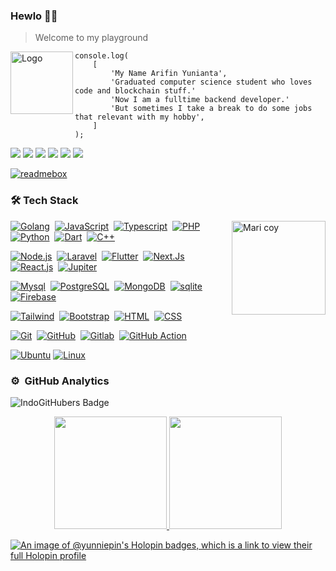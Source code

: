 ### Hewlo 👋🧊
> Welcome to my playground

<img alt="Logo" src="https://yunnie-pin.github.io/assets/logoputih5x5.png" height="100" align="left"/>

```
console.log(
    [
        'My Name Arifin Yunianta',
        'Graduated computer science student who loves code and blockchain stuff.'
        'Now I am a fulltime backend developer.'
        'But sometimes I take a break to do some jobs that relevant with my hobby',
    ]
);
```
[![](https://img.shields.io/badge/Facebook-1877F2?style=for-the-badge&logo=facebook&logoColor=white)](https://facebook.com/artknight404)
[![](https://img.shields.io/badge/Gmail-D14836?style=for-the-badge&logo=gmail&logoColor=white)](mailto:arifinklaten26@gmail.com)
[![](https://img.shields.io/badge/GitHub-100000?style=for-the-badge&logo=github&logoColor=white)](https://github.com/yunnie-pin)
[![](https://img.shields.io/badge/GitLab-100000?style=for-the-badge&logo=gitlab&logoColor=orange)](https://gitlab.com/yunnie-pin)
[![](https://img.shields.io/badge/LinkedIn-0077B5?style=for-the-badge&logo=linkedin&logoColor=white)](https://www.linkedin.com/in/arifin-yunianta)
[![](https://img.shields.io/badge/website-000000?style=for-the-badge&logo=About.me&logoColor=white)](https://yunnie-pin.github.io)

[![readmebox](https://github.com/Yunnie-pin/Yunnie-pin/assets/72777947/9f3f0b64-59c8-46bf-ae00-8d1e5ca4dc95)](https://github.com/yunnie-pin)

### 🛠 Tech Stack

<a href="https://github.com/Yunnie-pin"><img alt="Mari coy" src="https://media.tenor.com/xuIQr135YOMAAAAd/mari-blue-archive.gif" height="150" align="right"/></a>

[![Golang](https://img.shields.io/badge/-Golang-05122A?style=flat&logo=go)](https://go.dev/doc/)&nbsp;
[![JavaScript](https://img.shields.io/badge/-JavaScript-05122A?style=flat&logo=javascript)](https://developer.mozilla.org/en-US/docs/Web/JavaScript)&nbsp;
[![Typescript](https://img.shields.io/badge/-Typescript-05122A?style=flat&logo=typescript)](https://www.typescriptlang.org/)&nbsp;
[![PHP](https://img.shields.io/badge/-PHP-05122A?style=flat&logo=PHP)](https://www.php.net/manual/en/)&nbsp;
[![Python](https://img.shields.io/badge/-Python-05122A?style=flat&logo=python)](https://docs.python.org/3/)&nbsp;
[![Dart](https://img.shields.io/badge/-Dart-05122A?style=flat&logo=dart)](https://dart.dev/guides/)&nbsp;
[![C++](https://img.shields.io/badge/-C++-05122A?style=flat&logo=cplusplus)](https://www.cplusplus.com/doc/)&nbsp;

[![Node.js](https://img.shields.io/badge/-Node.js-05122A?style=flat&logo=node.js)](https://nodejs.org/en/docs/)&nbsp;
[![Laravel](https://img.shields.io/badge/-Laravel-05122A?style=flat&logo=laravel)](https://laravel.com/docs/)&nbsp;
[![Flutter](https://img.shields.io/badge/-Flutter-05122A?style=flat&logo=flutter)](https://flutter.dev/docs/)&nbsp;
[![Next.Js](https://img.shields.io/badge/-Next.js-05122A?style=flat&logo=next.js)](https://nextjs.org/docs/)&nbsp;
[![React.js](https://img.shields.io/badge/-React-05122A?style=flat&logo=react)](https://react.dev/)&nbsp;
[![Jupiter](https://img.shields.io/badge/-Jupiter%20Notebook-05122A?style=flat&logo=jupyter)](https://jupyter-notebook.readthedocs.io/en/stable/)&nbsp;

[![Mysql](https://img.shields.io/badge/-Mysql-05122A?style=flat&logo=mysql)](https://dev.mysql.com/doc/)&nbsp;
[![PostgreSQL](https://img.shields.io/badge/-PostgreSQL-05122A?style=flat&logo=postgresql)](https://www.postgresql.org/docs/)&nbsp;
[![MongoDB](https://img.shields.io/badge/-MongoDB-05122A?style=flat&logo=mongodb)](https://mongodb.com)&nbsp;
[![sqlite](https://img.shields.io/badge/-Sqlite-05122A?style=flat&logo=sqlite)](https://www.sqlite.org/docs.html)&nbsp;
[![Firebase](https://img.shields.io/badge/-Firebase-05122A?style=flat&logo=firebase)](https://firebase.google.com/docs/)&nbsp;

[![Tailwind](https://img.shields.io/badge/-Tailwind-05122A?style=flat&logo=tailwindcss&logoColor=563D7C)](https://tailwindcss.com/docs/)&nbsp;
[![Bootstrap](https://img.shields.io/badge/-Bootstrap-05122A?style=flat&logo=bootstrap&logoColor=563D7C)](https://getbootstrap.com/docs/)&nbsp;
[![HTML](https://img.shields.io/badge/-HTML-05122A?style=flat&logo=HTML5)](https://developer.mozilla.org/en-US/docs/Web/HTML)&nbsp;
[![CSS](https://img.shields.io/badge/-CSS-05122A?style=flat&logo=CSS3&logoColor=1572B6)](https://developer.mozilla.org/en-US/docs/Web/CSS)&nbsp;

[![Git](https://img.shields.io/badge/-Git-05122A?style=flat&logo=git)](https://git-scm.com/doc)&nbsp;
[![GitHub](https://img.shields.io/badge/-GitHub-05122A?style=flat&logo=github)](https://docs.github.com/en)&nbsp;
[![Gitlab](https://img.shields.io/badge/-Gitlab-05122A?style=flat&logo=gitlab)](https://docs.gitlab.com/)&nbsp;
[![GitHub Action](https://img.shields.io/badge/-GitHub%20Action-05122A?style=flat&logo=githubactions)](https://docs.github.com/en/actions)

[![Ubuntu](https://img.shields.io/badge/-Ubuntu-05122A?style=flat&logo=ubuntu)](https://help.ubuntu.com/)
[![Linux](https://img.shields.io/badge/-Linux-05122A?style=flat&logo=linux)](https://docs.kernel.org/)


### ⚙️ &nbsp;GitHub Analytics

 <img src="https://indogithubers-badge.vercel.app/badge?username=Yunnie-pin&style=flat" alt="IndoGitHubers Badge">

<p align="center">
<a href="https://github.com/yunnie-pin">
  <img height="180em" src="https://github-readme-stats-eight-theta.vercel.app/api?username=yunnie-pin&show_icons=true&theme=algolia&include_all_commits=true&count_private=true"/>
  <img height="180em" src="https://github-readme-stats-eight-theta.vercel.app/api/top-langs/?username=yunnie-pin&layout=compact&langs_count=8&theme=algolia"/>
</a>
</p>


[![An image of @yunniepin's Holopin badges, which is a link to view their full Holopin profile](https://holopin.me/yunniepin)](https://holopin.io/@yunniepin)
